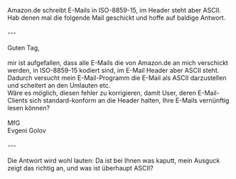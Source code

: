 <html><body><p>Amazon.de schreibt E-Mails in ISO-8859-15, im Header steht aber ASCII.<br>
Hab denen mal die folgende Mail geschickt und hoffe auf baldige Antwort.<br>
<br>
---<br>
<br>
Guten Tag,<br>
<br>
mir ist aufgefallen, dass alle E-Mails die von Amazon.de an mich verschickt werden, in ISO-8859-15 kodiert sind, im E-Mail Header aber ASCII steht. Dadurch versucht mein E-Mail-Programm die E-Mail als ASCII darzustellen und scheitert an den Umlauten etc.<br>
Wäre es möglich, diesen fehler zu korrigieren, damit User, deren E-Mail-Clients sich standard-konform an die Header halten, Ihre E-Mails vernünftig lesen können?<br>
<br>
MfG<br>
Evgeni Golov<br>
<br>
---<br>
<br>
Die Antwort wird wohl lauten: Da ist bei Ihnen was kaputt, mein Ausguck zeigt das richtig an, und was ist überhaupt ASCII?</p></body></html>